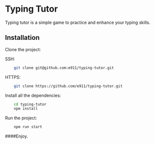 # Typing Tutor

Typing tutor is a simple game to practice and enhance your typing skills.

## Installation

Clone the project: 

SSH: 
```bash
    git clone git@github.com:e911/typing-tutor.git
```

HTTPS:
```bash
    git clone https://github.com/e911/typing-tutor.git
```

Install all the dependencies:
```bash
    cd typing-tutor
    npm install
```

Run the project:
```bash
    npm run start
```

####Enjoy.
